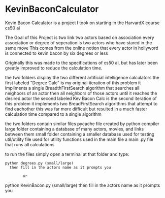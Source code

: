 # KevinBaconCalculator

Kevin Bacon Calculator is a project I took on starting in the HarvardX course cs50 ai

The Goal of this Project is two link two actors based on association
every association or degree of seperation is two actors who have stared in the same move
This comes from the online notion that every actor in hollyword is connected to kevin bacon by six degrees or less

Originally this was made to the specifications of cs50 ai, but has later been greatly improved to reduce the calculation time.

the two folders display the two different artificial intelligence calculators
  the first labeled "Degree Calc" is my original iteration of this problem
    it impliments a single BreadthFirstSearch algorithm that 
      searches all neighbors of an actor then all neighbors of those actors until it reaches the desired actor
  the second labeled Kev Bacon Calc is the second iteration of this problem
    it implements two BreadFirstSearch algorithms that attempt to find eachother
      this was far more difficult but resulted in a much faster calculation time compared to a single algorithm
      
  the two folders contain similar files
    pycache file created by python compiler
    large folder containing a database of many actors, movies, and links between them
    small folder containing a smaller database used for testing
    util/utility file used for utility functions used in the main file
    a main .py file that runs all calculations
   
   to run the files simply open a terminal at that folder and type:
   
   
    python degrees.py (small/large)
      then fill in the actors name as it prompts you
     
            or
     
   python KevinBacon.py (small/large)
      then fill in the actors name as it prompts you
